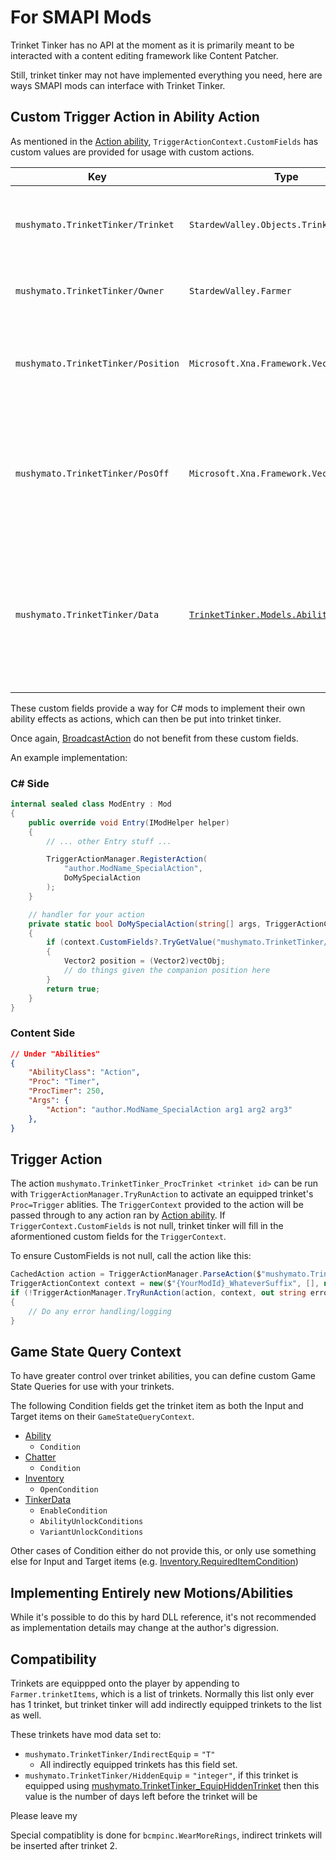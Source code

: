 # For SMAPI Mods

Trinket Tinker has no API at the moment as it is primarily meant to be interacted with a content editing framework like Content Patcher.

Still, trinket tinker may not have implemented everything you need, here are ways SMAPI mods can interface with Trinket Tinker.

## Custom Trigger Action in Ability Action

As mentioned in the [Action ability](4.z.100-Action.md), `TriggerActionContext.CustomFields` has custom values are provided for usage with custom actions.

| Key | Type | Notes |
| --- | ---- | ----- |
| `mushymato.TrinketTinker/Trinket` | `StardewValley.Objects.Trinkets.Trinket` | The trinket which owns the ability that ran this action. |
| `mushymato.TrinketTinker/Owner` | `StardewValley.Farmer` | The farmer who equipped the trinket. |
| `mushymato.TrinketTinker/Position` | `Microsoft.Xna.Framework.Vector2` | The position of the companion, or _null_ if there is no companion. |
| `mushymato.TrinketTinker/PosOff` | `Microsoft.Xna.Framework.Vector2` | The position of the companion plus the visual offset, or _null_ if there is no companion. |
| `mushymato.TrinketTinker/Data` | [`TrinketTinker.Models.AbilityData`](~/api/TrinketTinker.Models.AbilityData.yml) | The trinket ability data model, this is not converted by pintail so you must use reflection to access any fields, fragile. |

These custom fields provide a way for C# mods to implement their own ability effects as actions, which can then be put into trinket tinker.

Once again, [BroadcastAction](4.z.101-BroadcastAction.md) do not benefit from these custom fields.

An example implementation:

### C\# Side
```cs
internal sealed class ModEntry : Mod
{
    public override void Entry(IModHelper helper)
    {
        // ... other Entry stuff ...

        TriggerActionManager.RegisterAction(
            "author.ModName_SpecialAction",
            DoMySpecialAction
        );
    }

    // handler for your action
    private static bool DoMySpecialAction(string[] args, TriggerActionContext context, out string error)
    {
        if (context.CustomFields?.TryGetValue("mushymato.TrinketTinker/Position", out object? vectObj) ?? false)
        {
            Vector2 position = (Vector2)vectObj;
            // do things given the companion position here
        }
        return true;
    }
}
```

### Content Side

```json
// Under "Abilities"
{
    "AbilityClass": "Action",
    "Proc": "Timer",
    "ProcTimer": 250,
    "Args": {
        "Action": "author.ModName_SpecialAction arg1 arg2 arg3"
    },
}
```


## Trigger Action

The action `mushymato.TrinketTinker_ProcTrinket <trinket id>` can be run with `TriggerActionManager.TryRunAction` to activate an equipped trinket's `Proc=Trigger` ablities.
The `TriggerContext` provided to the action will be passed through to any action ran by [Action ability](4.z.100-Action.md). If `TriggerContext.CustomFields` is not null, trinket tinker will fill in the aformentioned custom fields for the `TriggerContext`.

To ensure CustomFields is not null, call the action like this:
```cs
CachedAction action = TriggerActionManager.ParseAction($"mushymato.TrinketTinker_ProcTrinket {DesiredTrinketId}");
TriggerActionContext context = new($"{YourModId}_WhateverSuffix", [], null, []);
if (!TriggerActionManager.TryRunAction(action, context, out string error, out Exception _))
{
    // Do any error handling/logging
}
```

## Game State Query Context

To have greater control over trinket abilities, you can define custom Game State Queries for use with your trinkets.

The following Condition fields get the trinket item as both the Input and Target items on their `GameStateQueryContext`.

- [Ability](4-Ability.md)
    - `Condition`
- [Chatter](4.z.201-Chatter.md)
    - `Condition`
- [Inventory](5-Inventory.md)
    - `OpenCondition`
- [TinkerData](1-Tinker.md)
    - `EnableCondition`
    - `AbilityUnlockConditions`
    - `VariantUnlockConditions`

Other cases of Condition either do not provide this, or only use something else for Input and Target items (e.g. [Inventory.RequiredItemCondition](5-Inventory.md))

## Implementing Entirely new Motions/Abilities

While it's possible to do this by hard DLL reference, it's not recommended as implementation details may change at the author's digression.

## Compatibility

Trinkets are equippped onto the player by appending to `Farmer.trinketItems`, which is a list of trinkets. Normally this list only ever has 1 trinket, but trinket tinker will add indirectly equipped trinkets to the list as well.

These trinkets have mod data set to:
- `mushymato.TrinketTinker/IndirectEquip` = `"T"`
    - All indirectly equipped trinkets has this field set.
- `mushymato.TrinketTinker/HiddenEquip` = `"integer"`, if this trinket is equipped using [mushymato.TrinketTinker_EquipHiddenTrinket](7.2-Actions.md) then this value is the number of days left before the trinket will be

Please leave my 

Special compatiblity is done for `bcmpinc.WearMoreRings`, indirect trinkets will be inserted after trinket 2.


